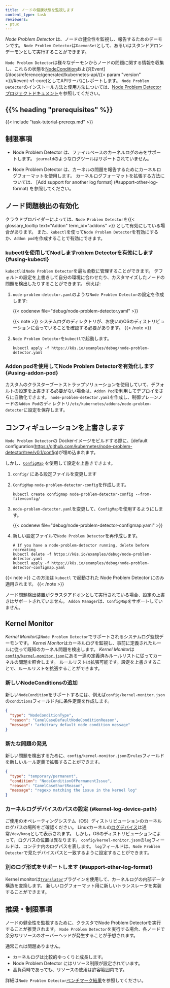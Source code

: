 ```yaml
---
title: ノードの健康状態を監視します
content_type: task
reviewers:
- ptux
---
```


<!-- overview -->

*Node Problem Detector* は、ノードの健全性を監視し、報告するためのデーモンです。
`Node Problem Detector`は`DaemonSet`として、あるいはスタンドアロンデーモンとして実行することができます。

`Node Problem Detector`は様々なデーモンからノードの問題に関する情報を収集し、これらの状態を[NodeCondition](/ja/docs/concepts/architecture/nodes/#condition)および[Event](/docs/reference/generated/kubernetes-api/{{< param "version" >}}/#event-v1-core)としてAPIサーバにレポートします。
`Node Problem Detector`のインストール方法と使用方法については、[Node Problem Detectorプロジェクトドキュメント](https://github.com/kubernetes/node-problem-detector)を参照してください。

## {{% heading "prerequisites" %}}

{{< include "task-tutorial-prereqs.md" >}}

<!-- steps -->

## 制限事項

* Node Problem Detector は、ファイルベースのカーネルログのみをサポートします。
  `journald`のようなログツールはサポートされていません。

* Node Problem Detector は、カーネルの問題を報告するためにカーネルログフォーマットを使用します。
  カーネルログフォーマットを拡張する方法については、 [Add support for another log format] (#support-other-log-format) を参照してください。

## ノード問題検出の有効化

クラウドプロバイダーによっては、`Node Problem Detector`を{{< glossary_tooltip text="Addon" term_id="addons" >}} として有効にしている場合があります。
また、`kubectl`を使って`Node Problem Detector`を有効にするか、`Addon pod`を作成することで有効にできます。

### kubectlを使用してNodしますroblem Detectorを有効にします {#using-kubectl}

`kubectl`は`Node Problem Detector`を最も柔軟に管理することができます。
デフォルトの設定を上書きして自分の環境に合わせたり、カスタマイズしたノードの問題を検出したりすることができます。
例えば:

1. `node-problem-detector.yaml`のような`Node Problem Detector`の設定を作成します:

   {{< codenew file="debug/node-problem-detector.yaml" >}}

   {{< note >}}
   システムログのディレクトリが、お使いのOSのディストリビューションに合っていることを確認する必要があります。
   {{< /note >}}

1. `Node Problem Detector`を`kubectl`で起動します。

   ```shell
   kubectl apply -f https://k8s.io/examples/debug/node-problem-detector.yaml
   ```

### Addon podを使用してNode Problem Detectorを有効化します {#using-addon-pod}

カスタムのクラスターブートストラップソリューションを使用していて、デフォルトの設定を上書きする必要がない場合は、`Addon Pod`を利用してデプロイをさらに自動化できます。
`node-problem-detector.yaml`を作成し、制御プレーンノードの`Addon Pod`のディレクトリ`/etc/kubernetes/addons/node-problem-detector`に設定を保存します。

## コンフィギュレーションを上書きします

`Node Problem Detector`の Dockerイメージをビルドする際に、[default configuration(https://github.com/kubernetes/node-problem-detector/tree/v0.1/config)が埋め込まれます。

しかし、[`ConfigMap`](/docs/tasks/configure-pod-container/configure-pod-configmap/) を使用して設定を上書きできます。


1. `config/` にある設定ファイルを変更します
1. `ConfigMap` `node-problem-detector-config`を作成します。

   ```shell
   kubectl create configmap node-problem-detector-config --from-file=config/
   ```

1. `node-problem-detector.yaml`を変更して、`ConfigMap`を使用するようにします。

   {{< codenew file="debug/node-problem-detector-configmap.yaml" >}}

1. 新しい設定ファイルで`Node Problem Detector`を再作成します。

   ```shell
   # If you have a node-problem-detector running, delete before recreating
   kubectl delete -f https://k8s.io/examples/debug/node-problem-detector.yaml
   kubectl apply -f https://k8s.io/examples/debug/node-problem-detector-configmap.yaml
   ```

{{< note >}}
この方法は `kubectl` で起動された Node Problem Detector にのみ適用されます。
{{< /note >}}

ノード問題検出装置がクラスタアドオンとして実行されている場合、設定の上書きはサポートされていません。
`Addon Manager`は、`ConfigMap`をサポートしていません。

## Kernel Monitor

*Kernel Monitor*は`Node Problem Detector`でサポートされるシステムログ監視デーモンです。
*Kernel Monitor*はカーネルログを監視し、事前に定義されたルールに従って既知のカーネル問題を検出します。
*Kernel Monitor*は[`config/kernel-monitor.json`](https://github.com/kubernetes/node-problem-detector/blob/v0.1/config/kernel-monitor.json)にある一連の定義済みルールリストに従ってカーネルの問題を照合します。
ルールリストは拡張可能です。設定を上書きすることで、ルールリストを拡張することができます。

### 新しいNodeConditionsの追加

新しい`NodeCondition`をサポートするには、例えば`config/kernel-monitor.json`の`conditions`フィールド内に条件定義を作成します。

```json
{
  "type": "NodeConditionType",
  "reason": "CamelCaseDefaultNodeConditionReason",
  "message": "arbitrary default node condition message"
}
```

### 新たな問題の発見

新しい問題を検出するために、`config/kernel-monitor.json`の`rules`フィールドを新しいルール定義で拡張することができます。

```json
{
  "type": "temporary/permanent",
  "condition": "NodeConditionOfPermanentIssue",
  "reason": "CamelCaseShortReason",
  "message": "regexp matching the issue in the kernel log"
}
```

### カーネルログデバイスのパスの設定 {#kernel-log-device-path}

ご使用のオペレーティングシステム（OS）ディストリビューションのカーネルログパスの場所をご確認ください。
Linuxカーネルの[ログデバイス](https://www.kernel.org/doc/Documentation/ABI/testing/dev-kmsg)は通常`/dev/kmsg`として表示されます。
しかし，OSのディストリビューションによって，ログパスの位置は異なります。
`config/kernel-monitor.json`の`log`フィールドは、コンテナ内のログパスを表します。
`log`フィールドは、`Node Problem Detector`で見たデバイスパスと一致するように設定することができます。

### 別のログ形式をサポートします {#support-other-log-format}

Kernel monitorは[`Translator`](https://github.com/kubernetes/node-problem-detector/blob/v0.1/pkg/kernelmonitor/translator/translator.go)プラグインを使用して、カーネルログの内部データ構造を変換します。
新しいログフォーマット用に新しいトランスレータを実装することができます。

<!-- discussion -->

## 推奨・制限事項

ノードの健全性を監視するために、クラスタでNode Problem Detectorを実行することが推奨されます。
`Node Problem Detector`を実行する場合、各ノードで余分なリソースのオーバーヘッドが発生することが予想されます。

通常これは問題ありません。

* カーネルログは比較的ゆっくりと成長します。
* Node Problem Detector にはリソース制限が設定されています。
* 高負荷時であっても、リソースの使用は許容範囲内です。

詳細は`Node Problem Detector`[ベンチマーク結果](https://github.com/kubernetes/node-problem-detector/issues/2#issuecomment-220255629)を参照してください。

